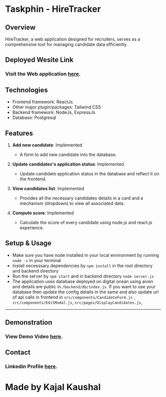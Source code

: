 # Taskphin - HireTracker

## Overview
HireTracker, a web application designed for recruiters, serves as a comprehensive tool for managing candidate data efficiently.

## Deployed Wesite Link

### Visit the Web application [here](https://main--wondrous-meerkat-7a5637.netlify.app/).

## Technologies

* Frontend framework: ReactJs
* Other major plugin/packages: Tailwind CSS
* Backend framework: NodeJs, ExpressJs
* Database: Postgresql

## Features

1. **Add new candidate**: Implemented
   - A form to add new candidate into the database.

2. **Update candidates's application status**: Implemented
   - Update candidate application status in the database and reflect it on the frontend.

3. **View candidates list**: Implemented
   - Provides all the necessary candidates details in a card and a mechanism (dropdown) to view all associated data.

4. **Compute score**: Implemented
    - Calculate the score of every candidate using node.js and react.js experience.

## Setup & Usage

- Make sure you have node installed in your local environment by running `node -v` in your terminal
- Install necesssary dependencies by `npm install` in the root directory and backend directory 
- Run the server by `npm start` and in backend directory `node server.js`
- The application uses database deployed on digital ocean using aiven and details are public in `/backend/db/index.js`. If you want to use your database then update the config details in the same and also update url of api calls in frontend in `src/components/CandidateForm.js` , `src/components/EditModal.js`, `src/pages/DisplayCandidates.js`,
---

## Demonstration

### View Demo Video [here]().

## Contact
### Linkedin Profile [here](https://www.linkedin.com/in/kajalkaushal/).

# Made by Kajal Kaushal 
